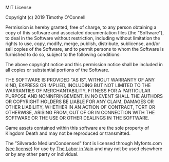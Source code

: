 MIT License

Copyright (c) 2019 Timothy O'Connell

Permission is hereby granted, free of charge, to any person obtaining a copy
of this software and associated documentation files (the "Software"), to deal
in the Software without restriction, including without limitation the rights
to use, copy, modify, merge, publish, distribute, sublicense, and/or sell
copies of the Software, and to permit persons to whom the Software is
furnished to do so, subject to the following conditions:

The above copyright notice and this permission notice shall be included in all
copies or substantial portions of the Software.

THE SOFTWARE IS PROVIDED "AS IS", WITHOUT WARRANTY OF ANY KIND, EXPRESS OR
IMPLIED, INCLUDING BUT NOT LIMITED TO THE WARRANTIES OF MERCHANTABILITY,
FITNESS FOR A PARTICULAR PURPOSE AND NONINFRINGEMENT. IN NO EVENT SHALL THE
AUTHORS OR COPYRIGHT HOLDERS BE LIABLE FOR ANY CLAIM, DAMAGES OR OTHER
LIABILITY, WHETHER IN AN ACTION OF CONTRACT, TORT OR OTHERWISE, ARISING FROM,
OUT OF OR IN CONNECTION WITH THE SOFTWARE OR THE USE OR OTHER DEALINGS IN THE
SOFTWARE.

Game assets contained within this software are the sole property of Kingdom
Death and may not be reproduced or transmitted.

The "Silverado MediumCondensed" font is licensed through Myfonts.com
([see license](https://www.myfonts.com/viewlicense.php?lid=1630)) for use by
[The Labor in Vain](https://www.myfonts.com/viewlicense.php?lid=1630) and may
not be used elsewhere or by any other party or individual.
